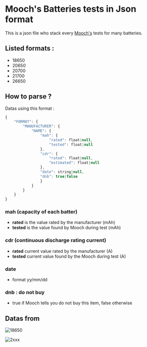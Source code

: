# Mooch's Batteries tests in Json format
This is a json file who stack every [Mooch's](https://www.e-cigarette-forum.com/blogs/mooch.256958/) tests for many batteries.

## Listed formats :
- 18650
- 20650
- 20700
- 21700
- 26650

## How to parse ?
Datas using this format :
```javascript
{
    "FORMAT": {
        "MANUFACTURER": {
            "NAME": {
                "mah": {
                    "rated": float|null,
                    "tested": float|null
                },
                "cdr": {
                    "rated": float|null,
                    "estimated": float|null
                },
                "date": string|null,
                "dnb": true|false
                }
            }
        }
    }
}
```

### mah (capacity of each batter)
- **rated** is the value rated by the manufacturer (mAh)
- **tested** is the value found by Mooch during test (mAh)

### cdr (continuous discharge rating current)
- **rated** current value rated by the manufacturer (A)
- **tested** current value found by the Mooch during test (A)

### date
- format yy/mm/dd

### dnb : do not buy
- true if Mooch tells you do not buy this item, false otherwise

## Datas from
![18650](https://www.e-cigarette-forum.com/attachments/ac3d9019-786f-4287-9c2e-ba7f4e47a520-jpeg.942737/)

![2xxx](https://www.e-cigarette-forum.com/attachments/2a6aeae8-be9b-432a-a774-cb99414e2d41-jpeg.943265/)